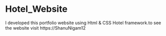 # Hotel_Website
I developed  this portfolio website using Html &amp; CSS  Hotel  framework.to see the website visit https://ShanuNigam12
